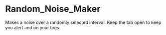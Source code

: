 # Random_Noise_Maker
Makes a noise over a randomly selected interval. Keep the tab open to keep you alert and on your toes.